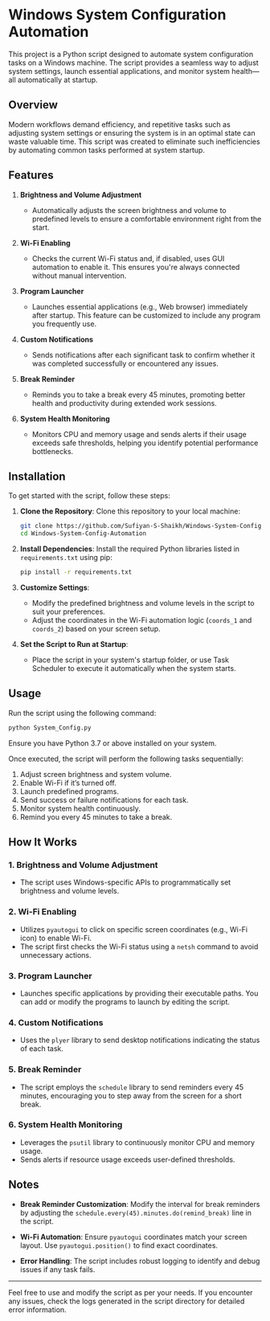 
# Windows System Configuration Automation

This project is a Python script designed to automate system configuration tasks on a Windows machine. The script provides a seamless way to adjust system settings, launch essential applications, and monitor system health—all automatically at startup.

## Overview

Modern workflows demand efficiency, and repetitive tasks such as adjusting system settings or ensuring the system is in an optimal state can waste valuable time. This script was created to eliminate such inefficiencies by automating common tasks performed at system startup.

## Features

1. **Brightness and Volume Adjustment**
   - Automatically adjusts the screen brightness and volume to predefined levels to ensure a comfortable environment right from the start.

2. **Wi-Fi Enabling**
   - Checks the current Wi-Fi status and, if disabled, uses GUI automation to enable it. This ensures you're always connected without manual intervention.

3. **Program Launcher**
   - Launches essential applications (e.g., Web browser) immediately after startup. This feature can be customized to include any program you frequently use.

4. **Custom Notifications**
   - Sends notifications after each significant task to confirm whether it was completed successfully or encountered any issues.

5. **Break Reminder**
   - Reminds you to take a break every 45 minutes, promoting better health and productivity during extended work sessions.

6. **System Health Monitoring**
   - Monitors CPU and memory usage and sends alerts if their usage exceeds safe thresholds, helping you identify potential performance bottlenecks.

## Installation

To get started with the script, follow these steps:

1. **Clone the Repository**:
   Clone this repository to your local machine:
   ```bash
   git clone https://github.com/Sufiyan-S-Shaikh/Windows-System-Config-Automation.git
   cd Windows-System-Config-Automation
   ```

2. **Install Dependencies**:
   Install the required Python libraries listed in `requirements.txt` using pip:
   ```bash
   pip install -r requirements.txt
   ```

3. **Customize Settings**:
   - Modify the predefined brightness and volume levels in the script to suit your preferences.
   - Adjust the coordinates in the Wi-Fi automation logic (`coords_1` and `coords_2`) based on your screen setup.

4. **Set the Script to Run at Startup**:
   - Place the script in your system's startup folder, or use Task Scheduler to execute it automatically when the system starts.

## Usage

Run the script using the following command:
```bash
python System_Config.py
```
Ensure you have Python 3.7 or above installed on your system.

Once executed, the script will perform the following tasks sequentially:
1. Adjust screen brightness and system volume.
2. Enable Wi-Fi if it’s turned off.
3. Launch predefined programs.
4. Send success or failure notifications for each task.
5. Monitor system health continuously.
6. Remind you every 45 minutes to take a break.

## How It Works

### 1. **Brightness and Volume Adjustment**
   - The script uses Windows-specific APIs to programmatically set brightness and volume levels.

### 2. **Wi-Fi Enabling**
   - Utilizes `pyautogui` to click on specific screen coordinates (e.g., Wi-Fi icon) to enable Wi-Fi. 
   - The script first checks the Wi-Fi status using a `netsh` command to avoid unnecessary actions.

### 3. **Program Launcher**
   - Launches specific applications by providing their executable paths. You can add or modify the programs to launch by editing the script.

### 4. **Custom Notifications**
   - Uses the `plyer` library to send desktop notifications indicating the status of each task.

### 5. **Break Reminder**
   - The script employs the `schedule` library to send reminders every 45 minutes, encouraging you to step away from the screen for a short break.

### 6. **System Health Monitoring**
   - Leverages the `psutil` library to continuously monitor CPU and memory usage.
   - Sends alerts if resource usage exceeds user-defined thresholds.

## Notes

- **Break Reminder Customization**:
  Modify the interval for break reminders by adjusting the `schedule.every(45).minutes.do(remind_break)` line in the script.

- **Wi-Fi Automation**:
  Ensure `pyautogui` coordinates match your screen layout. Use `pyautogui.position()` to find exact coordinates.

- **Error Handling**:
  The script includes robust logging to identify and debug issues if any task fails.

---

Feel free to use and modify the script as per your needs. If you encounter any issues, check the logs generated in the script directory for detailed error information.

